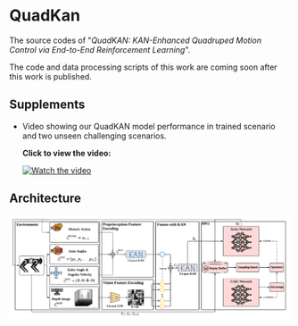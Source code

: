 # QuadKan

The source codes of "*QuadKAN: KAN-Enhanced Quadruped Motion Control via End-to-End Reinforcement Learning*".

The code and data processing scripts of this work are coming soon after this work is published.

## Supplements

- Video showing our QuadKAN model performance in trained scenario and two unseen challenging scenarios.

  **Click to view the video:**

  <a href="https://youtu.be/2BDR-U_Y_Fc" target="_blank">
  <img src="https://i9.ytimg.com/vi_webp/2BDR-U_Y_Fc/maxresdefault.webp?v=68ae9717&sqp=CKTuwcUG&rs=AOn4CLC0qlCmKZO6T-KhosV-c4hdaXAcTA" 
       alt="Watch the video"
       width="400"/>
  </a>


## Architecture

<img src="architecture.png" alt="Local Pic" width="750"/>

